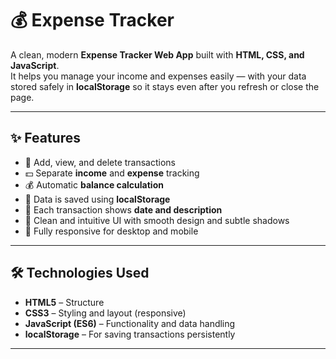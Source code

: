 # 💰 Expense Tracker

A clean, modern **Expense Tracker Web App** built with **HTML, CSS, and JavaScript**.  
It helps you manage your income and expenses easily — with your data stored safely in **localStorage** so it stays even after you refresh or close the page.

---

## ✨ Features

- 🧾 Add, view, and delete transactions  
- 💵 Separate **income** and **expense** tracking  
- 💰 Automatic **balance calculation**  
- 💽 Data is saved using **localStorage**  
- 📅 Each transaction shows **date and description**  
- 🧠 Clean and intuitive UI with smooth design and subtle shadows  
- 📱 Fully responsive for desktop and mobile

---

## 🛠️ Technologies Used

- **HTML5** – Structure  
- **CSS3** – Styling and layout (responsive)  
- **JavaScript (ES6)** – Functionality and data handling  
- **localStorage** – For saving transactions persistently  

---
